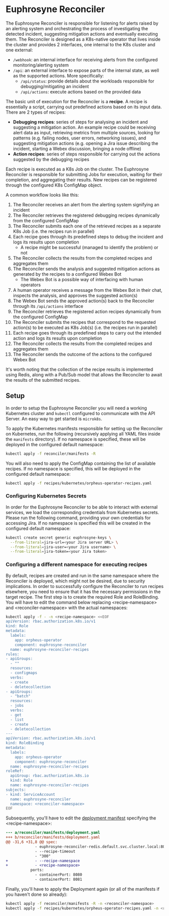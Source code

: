# Euphrosyne Reconciler

The Euphrosyne Reconciler is responsible for listening for alerts raised by an alerting system and
orchestrating the process of investigating the detected incident, suggesting mitigation actions and
eventually executing them. The Reconciler is designed as a K8s-native operator that lives inside
the cluster and provides 2 interfaces, one internal to the K8s cluster and one external:
* `/webhook`: an internal interface for receiving alerts from the configured monitoring/alerting
  system
* `/api`: an external interface to expose parts of the internal state, as well as the supported
  actions. More specifically:
  * `/api/status`: provide details about the workloads responsible for debugging/mitigating an
    incident
  * `/api/actions`: execute actions based on the provided data

The basic unit of execution for the Reconciler is a **recipe**. A recipe is essentially a script,
carrying out predefined actions based on its input data. There are 2 types of recipes:
* **Debugging recipes**: series of steps for analysing an incident and suggesting a mitigation
  action. An example recipe could be receiving alert data as input, retrieving metrics from
  multiple sources, looking for patterns (e.g. failing nodes, user errors, networking issues), and
  suggesting mitigation actions (e.g. opening a Jira issue describing the incident, starting a
  Webex discussion, bringing a node offline)
* **Action recipes**: series of steps responsible for carrying out the actions suggested by the
  debugging recipes

Each recipe is executed as a K8s Job on the cluster. The Euphrosyne Reconciler is responsible for
submitting Jobs for execution, waiting for their completion, and aggregating their results. New
recipes can be registered through the configured K8s ConfigMap object.

A common workflow looks like this:
1. The Reconciler receives an alert from the alerting system signifying an incident
2. The Reconciler retrieves the registered debugging recipes dynamically from the configured
   ConfigMap
3. The Reconciler submits each one of the retrieved recipes as a separate K8s Job (i.e. the recipes
   run in parallel)
4. Each recipe goes through its predefined steps to debug the incident and logs its results upon
   completion
   * A recipe might be successful (managed to identify the problem) or not
5. The Reconciler collects the results from the completed recipes and aggregates them
6. The Reconciler sends the analysis and suggested mitigation actions as generated by the recipes
   to a configured Webex Bot
   * The Webex Bot is a possible way of interfacing with human operators
7. A human operator receives a message from the Webex Bot in their chat, inspects the analysis, and
   approves the suggested action(s)
8. The Webex Bot sends the approved action(s) back to the Reconciler through its `/api/actions`
   interface
9. The Reconciler retrieves the registered action recipes dynamically from the configured ConfigMap
10. The Reconciler submits the recipes that correspond to the requested action(s) to be executed as
    K8s Job(s) (i.e. the recipes run in parallel)
11. Each recipe goes through its predefined steps to carry out the intended action and logs its
    results upon completion
12. The Reconciler collects the results from the completed recipes and aggregates them
13. The Reconciler sends the outcome of the actions to the configured Webex Bot

It's worth noting that the collection of the recipe results is implemented using Redis, along with
a Pub/Sub model that allows the Reconciler to await the results of the submitted recipes.

## Setup

In order to setup the Euphrosyne Reconciler you will need a working Kubernetes cluster and
`kubectl` configured to communicate with the API Server. An easy way to get started is `microk8s`.

To apply the Kubernetes manifests responsible for setting up the Reconciler on Kubernetes, run the
following (recursively applying all YAML files inside the `manifests` directory). If no namespace
is specified, these will be deployed in the configured default namespace:

```bash
kubectl apply -f reconciler/manifests -R
```

You will also need to apply the ConfigMap containing the list of available recipes. If no namespace
is specified, this will be deployed in the configured default namespace:

```bash
kubectl apply -f recipes/kubernetes/orpheus-operator-recipes.yaml
```

### Configuring Kubernetes Secrets

In order for the Euphrosyne Reconciler to be able to interact with external services, we load the
corresponding credentials from Kubernetes secrets. Please run the following command, providing your
own credentials for accessing Jira. If no namespace is specified this will be created in the
configured default namespace:

```bash
kubectl create secret generic euphrosyne-keys \
  --from-literal=jira-url=<your Jira server URL> \
  --from-literal=jira-user=<your Jira username> \
  --from-literal=jira-token=<your Jira token>
```

### Configuring a different namespace for executing recipes

By default, recipes are created and run in the same namespace where the Reconciler is deployed,
which might not be desired, due to security implications. In order to successfully configure the
Reconciler to run recipes elsewhere, you need to ensure that it has the necessary permissions in
the target recipe. The first step is to create the required Role and RoleBinding. You will have to
edit the command below replacing &lt;recipe-namespace&gt; and &lt;reconciler-namespace&gt; with the
actual namespaces:

```bash
kubectl apply -f - -n <recipe-namespace> <<EOF
apiVersion: rbac.authorization.k8s.io/v1
kind: Role
metadata:
  labels:
    app: orpheus-operator
    component: euphrosyne-reconciler
  name: euphrosyne-reconciler-recipes
rules:
- apiGroups:
  - ""
  resources:
  - configmaps
  verbs:
  - create
  - deletecollection
- apiGroups:
  - "batch"
  resources:
  - jobs
  verbs:
  - get
  - list
  - create
  - deletecollection
---
apiVersion: rbac.authorization.k8s.io/v1
kind: RoleBinding
metadata:
  labels:
    app: orpheus-operator
    component: euphrosyne-reconciler
  name: euphrosyne-reconciler-recipes
roleRef:
  apiGroup: rbac.authorization.k8s.io
  kind: Role
  name: euphrosyne-reconciler-recipes
subjects:
- kind: ServiceAccount
  name: euphrosyne-reconciler
  namespace: <reconciler-namespace>
EOF
```

Subsequently, you'll have to edit the [deployment manifest](./reconciler/manifests/deployment.yaml)
specifying the &lt;recipe-namespace&gt;:

```diff
--- a/reconciler/manifests/deployment.yaml
+++ b/reconciler/manifests/deployment.yaml
@@ -31,6 +31,8 @@ spec:
             - euphrosyne-reconciler-redis.default.svc.cluster.local:80
             - --recipe-timeout
             - "300"
+            - --recipe-namespace
+            - <recipe-namespace>
           ports:
             - containerPort: 8080
             - containerPort: 8081
```

Finally, you'll have to apply the Deployment again (or all of the manifests if you haven't done so
already):

```bash
kubectl apply -f reconciler/manifests -R -n <reconciler-namespace>
kubectl apply -f recipes/kubernetes/orpheus-operator-recipes.yaml -n <reconciler-namespace>
```
